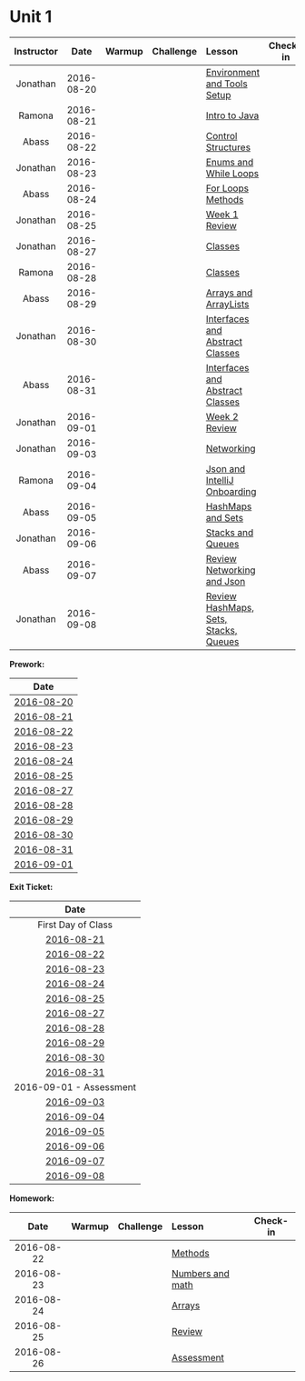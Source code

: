 # Unit 1

|Instructor |  Date      |Warmup|Challenge| Lesson |Check-in|
|:----------:|:----------:|:--------:|:--:|:--|:--:|
|Jonathan| 2016-08-20 ||| [Environment and Tools Setup](lessons/env-and-tools)||
|Ramona| 2016-08-21 ||| [Intro to Java](lessons/intro-to-java)||
|Abass| 2016-08-22 ||| [Control Structures](lessons/control-structures) ||
|Jonathan| 2016-08-23 ||| [Enums and While Loops](lessons/enums-while) ||
|Abass| 2016-08-24 ||| [For Loops](lessons/for-loops)<br>[Methods](lessons/methods)||
|Jonathan| 2016-08-25 ||| [Week 1 Review](lessons/week1-review)||
|Jonathan| 2016-08-27 ||| [Classes](lessons/classes-part1)||
|Ramona| 2016-08-28 ||| [Classes](lessons/classes-part2)||
|Abass| 2016-08-29 ||| [Arrays and ArrayLists](lessons/arrays-arraylists) ||
|Jonathan| 2016-08-30 ||| [Interfaces and Abstract Classes](lessons/interfaces-abstract-part1) ||
|Abass| 2016-08-31 ||| [Interfaces and Abstract Classes](lessons/interfaces-abstract-part2)||
|Jonathan| 2016-09-01 ||| [Week 2 Review](lessons/week2-review)||
|Jonathan| 2016-09-03 ||| [Networking](lessons/networking)||
|Ramona| 2016-09-04 ||| [Json and IntelliJ Onboarding](lessons/json-and-intellij)||
|Abass| 2016-09-05 ||| [HashMaps and Sets](lessons/hashmaps-and-sets)||
|Jonathan| 2016-09-06 ||| [Stacks and Queues](lessons/stacks-and-queues)||
|Abass| 2016-09-07 ||| [Review Networking and Json](lessons/week3-review-part1)||
|Jonathan| 2016-09-08 ||| [Review HashMaps, Sets, Stacks, Queues](lessons/week3-review-part2)||

**Prework:**

|Date|
|:----------:|
| [2016-08-20]() |
| [2016-08-21](pre-work/08-21-2016-prework.md) |
| [2016-08-22](pre-work/08-22-2016-prework.md) |
| [2016-08-23](pre-work/08-23-2016-prework.md) |
| [2016-08-24](pre-work/08-24-2016-prework.md) |
| [2016-08-25](pre-work/08-25-2016-prework.md) |
| [2016-08-27](pre-work/08-27-2016-prework.md) |
| [2016-08-28](pre-work/08-28-2016-prework.md) |
| [2016-08-29](pre-work/08-29-2016-prework.md) |
| [2016-08-30](pre-work/08-30-2016-prework.md) |
| [2016-08-31](pre-work/08-31-2016-prework.md) |
| [2016-09-01](pre-work/09-01-2016-prework.md) |


**Exit Ticket:**

|Date|
|:----------:|
|First Day of Class|
|[2016-08-21](https://docs.google.com/a/c4q.nyc/forms/d/1k5_otHg_g2IDzgzbdxEBKsd-U47z717lvOO2rB38DQQ/)|
|[2016-08-22]()|
|[2016-08-23](https://docs.google.com/a/c4q.nyc/forms/d/1rWEIwPbYE_by4cZ9lR55XgBdCrTQ5WXTlTIumLangqg/)|
|[2016-08-24](#)|
|[2016-08-25](https://docs.google.com/a/c4q.nyc/forms/d/1on3XlIN13ebCltZLhFo2PvjIubcjT3jGiScM6xB_84Y/)|
|[2016-08-27](https://docs.google.com/a/c4q.nyc/forms/d/11COt3riU8L1ZDUDuL2CRAmkgfjZgD4mUwtboHTeqOew/)|
|[2016-08-28](https://docs.google.com/a/c4q.nyc/forms/d/1X6gOZC-MF-dvjr8XlDHCEJd3TAuxOUmjQvP8bYN4z6k/)|
|[2016-08-29](#)|
|[2016-08-30](https://docs.google.com/a/c4q.nyc/forms/d/10RM7gpoXMXl0-C-O8p3p6oE9LatKYOqHeet0pNk91yw/)|
|[2016-08-31](#)|
|2016-09-01 - Assessment|
|[2016-09-03](#)|
|[2016-09-04](https://docs.google.com/a/c4q.nyc/forms/d/1HWVUqs7dGH61BHoQQE_sNUcQJPUPzhBrrNJF4moeDo4/)|
|[2016-09-05](#)|
|[2016-09-06](#)|
|[2016-09-07](#)|
|[2016-09-08](#)|


**Homework:**

|  Date      |Warmup|Challenge| Lesson |Check-in|
|:----------:|:--------:|:--:|:--|:--:|
| 2016-08-22 ||| [Methods](lessons/functions-intro) ||
| 2016-08-23 ||| [Numbers and math](lessons/numbers-and-math) ||
| 2016-08-24 ||| [Arrays](lessons/arrays) ||
| 2016-08-25 ||| [Review](lessons/basic-java-review) ||
| 2016-08-26 ||| [Assessment]() | &nbsp; |
